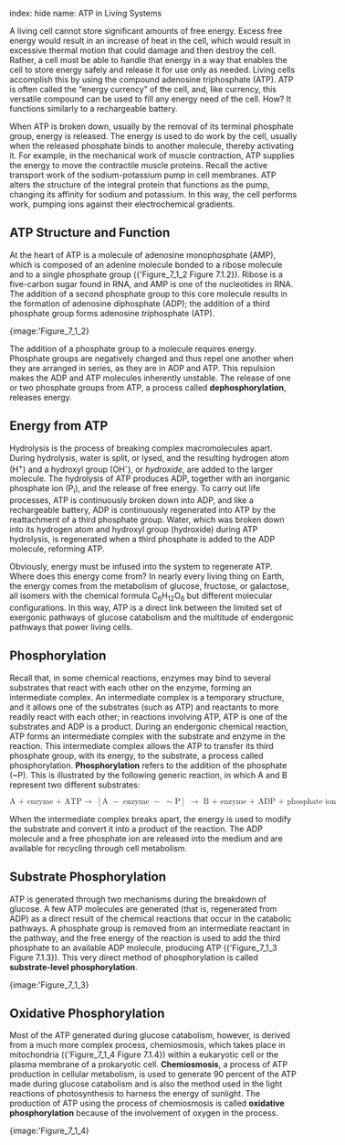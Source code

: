index: hide
name: ATP in Living Systems

A living cell cannot store significant amounts of free energy. Excess free energy would result in an increase of heat in the cell, which would result in excessive thermal motion that could damage and then destroy the cell. Rather, a cell must be able to handle that energy in a way that enables the cell to store energy safely and release it for use only as needed. Living cells accomplish this by using the compound adenosine triphosphate (ATP). ATP is often called the “energy currency” of the cell, and, like currency, this versatile compound can be used to fill any energy need of the cell. How? It functions similarly to a rechargeable battery.

When ATP is broken down, usually by the removal of its terminal phosphate group, energy is released. The energy is used to do work by the cell, usually when the released phosphate binds to another molecule, thereby activating it. For example, in the mechanical work of muscle contraction, ATP supplies the energy to move the contractile muscle proteins. Recall the active transport work of the sodium-potassium pump in cell membranes. ATP alters the structure of the integral protein that functions as the pump, changing its affinity for sodium and potassium. In this way, the cell performs work, pumping ions against their electrochemical gradients.

## ATP Structure and Function

At the heart of ATP is a molecule of adenosine monophosphate (AMP), which is composed of an adenine molecule bonded to a ribose molecule and to a single phosphate group ({'Figure_7_1_2 Figure 7.1.2}). Ribose is a five-carbon sugar found in RNA, and AMP is one of the nucleotides in RNA. The addition of a second phosphate group to this core molecule results in the formation of adenosine  *di*phosphate (ADP); the addition of a third phosphate group forms adenosine  *tri*phosphate (ATP).


{image:'Figure_7_1_2}
        

The addition of a phosphate group to a molecule requires energy. Phosphate groups are negatively charged and thus repel one another when they are arranged in series, as they are in ADP and ATP. This repulsion makes the ADP and ATP molecules inherently unstable. The release of one or two phosphate groups from ATP, a process called  **dephosphorylation**, releases energy.

## Energy from ATP

Hydrolysis is the process of breaking complex macromolecules apart. During hydrolysis, water is split, or lysed, and the resulting hydrogen atom (H<sup>+</sup>) and a hydroxyl group (OH<sup>-</sup>), or  *hydroxide,* are added to the larger molecule. The hydrolysis of ATP produces ADP, together with an inorganic phosphate ion (P<sub>i</sub>), and the release of free energy. To carry out life processes, ATP is continuously broken down into ADP, and like a rechargeable battery, ADP is continuously regenerated into ATP by the reattachment of a third phosphate group. Water, which was broken down into its hydrogen atom and hydroxyl group (hydroxide) during ATP hydrolysis, is regenerated when a third phosphate is added to the ADP molecule, reforming ATP.

Obviously, energy must be infused into the system to regenerate ATP. Where does this energy come from? In nearly every living thing on Earth, the energy comes from the metabolism of glucose, fructose, or galactose, all isomers with the chemical formula C<sub>6</sub>H<sub>12</sub>O<sub>6</sub> but different molecular configurations. In this way, ATP is a direct link between the limited set of exergonic pathways of glucose catabolism and the multitude of endergonic pathways that power living cells.

## Phosphorylation

Recall that, in some chemical reactions, enzymes may bind to several substrates that react with each other on the enzyme, forming an intermediate complex. An intermediate complex is a temporary structure, and it allows one of the substrates (such as ATP) and reactants to more readily react with each other; in reactions involving ATP, ATP is one of the substrates and ADP is a product. During an endergonic chemical reaction, ATP forms an intermediate complex with the substrate and enzyme in the reaction. This intermediate complex allows the ATP to transfer its third phosphate group, with its energy, to the substrate, a process called phosphorylation.  **Phosphorylation** refers to the addition of the phosphate (~P). This is illustrated by the following generic reaction, in which A and B represent two different substrates:

<math display="block" xmlns:q="http://cnx.rice.edu/qml/1.0" xmlns:m="http://www.w3.org/1998/Math/MathML" xmlns:bib="http://bibtexml.sf.net/" xmlns:md="http://cnx.rice.edu/mdml" xmlns="http://cnx.rice.edu/cnxml"><mrow><mtext>A + enzyme + ATP</mtext><mo stretchy="false">→</mo><mtext> </mtext><mrow><mo>[</mo> <mrow><mtext>A </mtext><mo>−</mo><mtext> enzyme </mtext><mo>−</mo><mtext> </mtext><mo>∼</mo><mtext>P</mtext></mrow> <mo>]</mo></mrow><mtext> </mtext><mo stretchy="false">→</mo><mtext> B + enzyme + ADP + phosphate ion</mtext></mrow></math>

When the intermediate complex breaks apart, the energy is used to modify the substrate and convert it into a product of the reaction. The ADP molecule and a free phosphate ion are released into the medium and are available for recycling through cell metabolism.

## Substrate Phosphorylation

ATP is generated through two mechanisms during the breakdown of glucose. A few ATP molecules are generated (that is, regenerated from ADP) as a direct result of the chemical reactions that occur in the catabolic pathways. A phosphate group is removed from an intermediate reactant in the pathway, and the free energy of the reaction is used to add the third phosphate to an available ADP molecule, producing ATP ({'Figure_7_1_3 Figure 7.1.3}). This very direct method of phosphorylation is called  **substrate-level phosphorylation**.


{image:'Figure_7_1_3}
        

## Oxidative Phosphorylation

Most of the ATP generated during glucose catabolism, however, is derived from a much more complex process, chemiosmosis, which takes place in mitochondria ({'Figure_7_1_4 Figure 7.1.4}) within a eukaryotic cell or the plasma membrane of a prokaryotic cell.  **Chemiosmosis**, a process of ATP production in cellular metabolism, is used to generate 90 percent of the ATP made during glucose catabolism and is also the method used in the light reactions of photosynthesis to harness the energy of sunlight. The production of ATP using the process of chemiosmosis is called  **oxidative phosphorylation** because of the involvement of oxygen in the process.


{image:'Figure_7_1_4}
        
